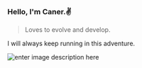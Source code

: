 ### Hello, I'm Caner.:v:

> Loves to evolve and develop.

I will always keep running in this adventure.

![enter image description here](https://media2.giphy.com/media/116n6kcHaFbw3e/giphy.gif?cid=ecf05e47peu1uxlmckfj7ebeqsg2iteg7flv7oh5ixojac4h&rid=giphy.gif&ct=g)
